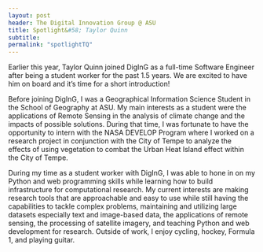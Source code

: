```yaml
---
layout: post
header: The Digital Innovation Group @ ASU
title: Spotlight&#58; Taylor Quinn
subtitle:
permalink: "spotlightTQ"
---
```

Earlier this year, Taylor Quinn joined DigInG as a full-time Software Engineer after being a student worker for the past 1.5 years. We are excited to have him on board and it’s time for a short introduction!

Before joining DigInG, I was a Geographical Information Science Student in the School of Geography at ASU. My main interests as a student were the applications of Remote Sensing in the analysis of climate change and the impacts of possible solutions. During that time, I was fortunate to have the opportunity to intern with the NASA DEVELOP Program where I worked on a research project in conjunction with the City of Tempe to analyze the effects of using vegetation to combat the Urban Heat Island effect within the City of Tempe.

During my time as a student worker with DigInG, I was able to hone in on my Python and web programming skills while learning how to build infrastructure for computational research. My current interests are making research tools that are approachable and easy to use while still having the capabilities to tackle complex problems, maintaining and utilizing large datasets especially text and image-based data, the applications of remote sensing, the processing of satellite imagery, and teaching Python and web development for research. Outside of work, I enjoy cycling, hockey, Formula 1, and playing guitar.
